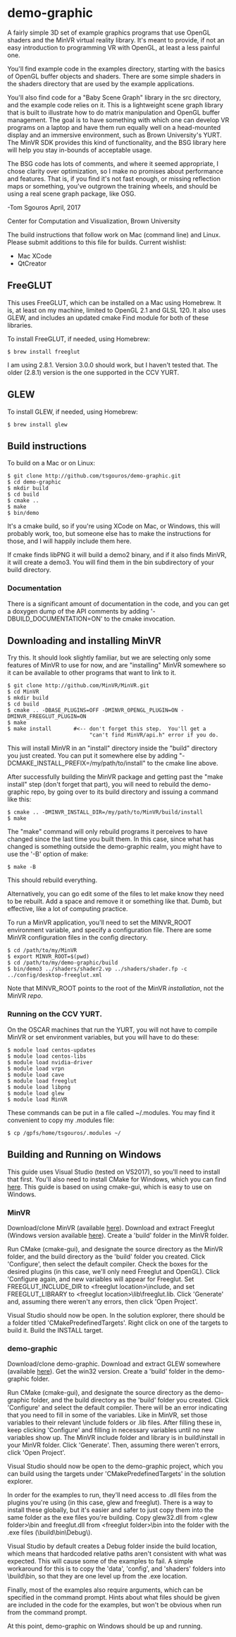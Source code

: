 # demo-graphic

A fairly simple 3D set of example graphics programs that use OpenGL
shaders and the MinVR virtual reality library.  It's meant to provide,
if not an easy introduction to programming VR with OpenGL, at least a
less painful one.

You'll find example code in the examples directory, starting with the
basics of OpenGL buffer objects and shaders.  There are some simple
shaders in the shaders directory that are used by the example
applications.

You'll also find code for a "Baby Scene Graph" library in the src
directory, and the example code relies on it.  This is a lightweight
scene graph library that is built to illustrate how to do matrix
manipulation and OpenGL buffer management.  The goal is to have
something with which one can develop VR programs on a laptop and have
them run equally well on a head-mounted display and an immersive
environment, such as Brown University's YURT.  The MinVR SDK provides
this kind of functionality, and the BSG library here will help you
stay in-bounds of acceptable usage.

The BSG code has lots of comments, and where it seemed appropriate, I
chose clarity over optimization, so I make no promises about
performance and features.  That is, if you find it's not fast enough,
or missing reflection maps or something, you've outgrown the training
wheels, and should be using a real scene graph package, like OSG.

 -Tom Sgouros
  April, 2017

  Center for Computation and Visualization,
  Brown University


The build instructions that follow work on Mac (command line) and
Linux.  Please submit additions to this file for builds.  Current
wishlist:

  - Mac XCode
  - QtCreator


## FreeGLUT

This uses FreeGLUT, which can be installed on a Mac using Homebrew.
It is, at least on my machine, limited to OpenGL 2.1 and GLSL 120.  It
also uses GLEW, and includes an updated cmake Find module for both of
these libraries.

To install FreeGLUT, if needed, using Homebrew:

    $ brew install freeglut

I am using 2.8.1. Version 3.0.0 should work, but I haven't tested
that.  The older (2.8.1) version is the one supported in the CCV YURT.

## GLEW

To install GLEW, if needed, using Homebrew:

    $ brew install glew

## Build instructions

To build on a Mac or on Linux:

    $ git clone http://github.com/tsgouros/demo-graphic.git
    $ cd demo-graphic
    $ mkdir build
    $ cd build
    $ cmake ..
    $ make
    $ bin/demo

It's a cmake build, so if you're using XCode on Mac, or Windows, this
will probably work, too, but someone else has to make the instructions
for those, and I will happily include them here.

If cmake finds libPNG it will build a demo2 binary, and if it also
finds MinVR, it will create a demo3.  You will find them in the bin
subdirectory of your build directory.

### Documentation

There is a significant amount of documentation in the code, and you
can get a doxygen dump of the API comments by adding
'-DBUILD_DOCUMENTATION=ON' to the cmake invocation.


## Downloading and installing MinVR

Try this.  It should look slightly familiar, but we are selecting only
some features of MinVR to use for now, and are "installing" MinVR
somewhere so it can be available to other programs that want to link
to it.

    $ git clone http://github.com/MinVR/MinVR.git
    $ cd MinVR
    $ mkdir build
    $ cd build
    $ cmake .. -DBASE_PLUGINS=OFF -DMINVR_OPENGL_PLUGIN=ON -DMINVR_FREEGLUT_PLUGIN=ON
    $ make
    $ make install       #<-- don't forget this step.  You'll get a
                              "can't find MinVR/api.h" error if you do.

This will install MinVR in an "install" directory inside the "build"
directory you just created.  You can put it somewhere else by adding
"-DCMAKE_INSTALL_PREFIX=/my/path/to/install" to the cmake line above.

After successfully building the MinVR package and getting past the
"make install" step (don't forget that part), you will need to rebuild
the demo-graphic repo, by going over to its build directory and
issuing a command like this:

    $ cmake .. -DMINVR_INSTALL_DIR=/my/path/to/MinVR/build/install
    $ make

The "make" command will only rebuild programs it perceives to have
changed since the last time you built them.  In this case, since what
has changed is something outside the demo-graphic realm, you might have
to use the '-B' option of make:

    $ make -B

This should rebuild everything.

Alternatively, you can go edit some of the files to let make know they
need to be rebuilt.  Add a space and remove it or something like that.
Dumb, but effective, like a lot of computing practice.

To run a MinVR application, you'll need to set the MINVR_ROOT
environment variable, and specify a configuration file.  There are
some MinVR configuration files in the config directory.

    $ cd /path/to/my/MinVR
    $ export MINVR_ROOT=$(pwd)
    $ cd /path/to/my/demo-graphic/build
    $ bin/demo3 ../shaders/shader2.vp ../shaders/shader.fp -c ../config/desktop-freeglut.xml

Note that MINVR_ROOT points to the root of the MinVR *installation*,
not the MinVR *repo*.


### Running on the CCV YURT.

On the OSCAR machines that run the YURT, you will not have to compile
MinVR or set environment variables, but you will have to do these:

    $ module load centos-updates
    $ module load centos-libs
    $ module load nvidia-driver
    $ module load vrpn
    $ module load cave
    $ module load freeglut
    $ module load libpng
    $ module load glew
    $ module load MinVR

These commands can be put in a file called ~/.modules.  You may find
it convenient to copy my .modules file:

    $ cp /gpfs/home/tsgouros/.modules ~/


## Building and Running on Windows
This guide uses Visual Studio (tested on VS2017), so you'll need to install that first. 
You'll also need to install CMake for Windows, which you can find [here](https://cmake.org/).
This guide is based on using cmake-gui, which is easy to use on Windows.
### MinVR
Download/clone MinVR (available [here](https://github.com/MinVR/MinVR)).
Download and extract Freeglut (Windows version available [here](http://freeglut.sourceforge.net/)).
Create a 'build' folder in the MinVR folder.

Run CMake (cmake-gui), and designate the source directory as the MinVR folder, and the build directory as the 'build' folder you created.
Click 'Configure', then select the default compiler. Check the boxes for the desired plugins (in this case, we'll only need Freeglut and OpenGL). Click 'Configure again, and new variables will appear for Freeglut. Set FREEGLUT_INCLUDE_DIR to \<freeglut location>\include, and set FREEGLUT_LIBRARY to \<freeglut location>\lib\freeglut.lib.
Click 'Generate' and, assuming there weren't any errors, then click 'Open Project'. 

Visual Studio should now be open. In the solution explorer, there should be a folder titled 'CMakePredefinedTargets'. Right click on one of the targets to build it. Build the INSTALL target.

### demo-graphic
Download/clone demo-graphic.
Download and extract GLEW somewhere (available [here](http://glew.sourceforge.net/)). Get the win32 version.
Create a 'build' folder in the demo-graphic folder.

Run CMake (cmake-gui), and designate the source directory as the demo-graphic folder, and the build directory as the 'build' folder you created.
Click 'Configure' and select the default compiler. There will be an error indicating that you need to fill in some of the variables. Like in MinVR, set those variables to their relevant \include folders or .lib files. After filling these in, keep clicking 'Configure' and filling in necessary variables until no new variables show up. The MinVR include folder and library is in build\install in your MinVR folder. 
Click 'Generate'. Then, assuming there weren't errors, click 'Open Project'. 

Visual Studio should now be open to the demo-graphic project, which you can build using the targets under 'CMakePredefinedTargets' in the solution explorer. 

In order for the examples to run, they'll need access to .dll files from the plugins you're using (in this case, glew and freeglut). There is a way to install these globally, but it's easier and safer to just copy them into the same folder as the exe files you're building. Copy glew32.dll from \<glew folder>\bin and freeglut.dll from \<freeglut folder>\bin into the folder with the .exe files (\build\bin\Debug\\). 

Visual Studio by default creates a Debug folder inside the build location, which means that hardcoded relative paths aren't consistent with what was expected. This will cause some of the examples to fail. A simple workaround for this is to copy the 'data', 'config', and 'shaders' folders into \build\bin, so that they are one level up from the .exe location. 

Finally, most of the examples also require arguments, which can be specified in the command prompt. Hints about what files should be given are included in the code for the examples, but won't be obvious when run from the command prompt. 

At this point, demo-graphic on Windows should be up and running.
